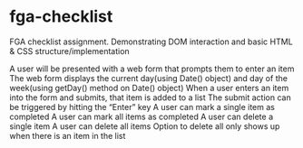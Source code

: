 # fga-checklist
FGA checklist assignment. Demonstrating DOM interaction and basic HTML &amp; CSS  structure/implementation  

A user will be presented with a web form that prompts them to enter an item
The web form displays the current day(using Date() object) and day of the week(using getDay() method on Date() object)
When a user enters an item into the form and submits, that item is added to a list
The submit action can be triggered by hitting the “Enter” key
A user can mark a single item as completed
A user can mark all items as completed
A user can delete a single item
A user can delete all items
Option to delete all only shows up when there is an item in the list
